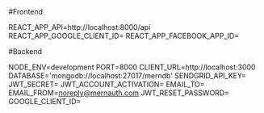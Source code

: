 #Frontend

REACT_APP_API=http://localhost:8000/api
REACT_APP_GOOGLE_CLIENT_ID=
REACT_APP_FACEBOOK_APP_ID=

#Backend

NODE_ENV=development
PORT=8000
CLIENT_URL=http://localhost:3000
DATABASE='mongodb://localhost:27017/merndb'
SENDGRID_API_KEY=
JWT_SECRET=
JWT_ACCOUNT_ACTIVATION=
EMAIL_TO=
EMAIL_FROM=noreply@mernauth.com
JWT_RESET_PASSWORD=
GOOGLE_CLIENT_ID=

